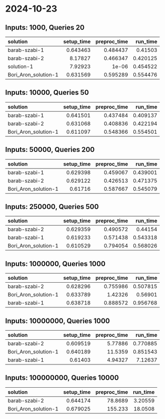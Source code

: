 # 2024-10-23

## Inputs: 1000, Queries 20

| solution             |   setup_time |   preproc_time |   run_time |
|:---------------------|-------------:|---------------:|-----------:|
| barab-szabi-1        |     0.643463 |       0.484437 |   0.41503  |
| barab-szabi-2        |     8.17827  |       0.466347 |   0.420125 |
| solution-1           |     7.92923  |       1e-06    |   0.454522 |
| Bori_Aron_solution-1 |     0.631569 |       0.595289 |   0.554476 |

## Inputs: 10000, Queries 50

| solution             |   setup_time |   preproc_time |   run_time |
|:---------------------|-------------:|---------------:|-----------:|
| barab-szabi-1        |     0.641501 |       0.437484 |   0.409137 |
| barab-szabi-2        |     0.631068 |       0.408836 |   0.422194 |
| Bori_Aron_solution-1 |     0.611097 |       0.548366 |   0.554501 |

## Inputs: 50000, Queries 200

| solution             |   setup_time |   preproc_time |   run_time |
|:---------------------|-------------:|---------------:|-----------:|
| barab-szabi-1        |     0.629398 |       0.459067 |   0.439001 |
| barab-szabi-2        |     0.629122 |       0.426513 |   0.471375 |
| Bori_Aron_solution-1 |     0.61716  |       0.587667 |   0.545079 |

## Inputs: 250000, Queries 500

| solution             |   setup_time |   preproc_time |   run_time |
|:---------------------|-------------:|---------------:|-----------:|
| barab-szabi-2        |     0.629359 |       0.490572 |   0.44154  |
| barab-szabi-1        |     0.619233 |       0.571438 |   0.543318 |
| Bori_Aron_solution-1 |     0.610529 |       0.794054 |   0.568026 |

## Inputs: 1000000, Queries 1000

| solution             |   setup_time |   preproc_time |   run_time |
|:---------------------|-------------:|---------------:|-----------:|
| barab-szabi-2        |     0.628296 |       0.755986 |   0.507815 |
| Bori_Aron_solution-1 |     0.633789 |       1.42326  |   0.56901  |
| barab-szabi-1        |     0.638718 |       0.888572 |   0.956768 |

## Inputs: 10000000, Queries 1000

| solution             |   setup_time |   preproc_time |   run_time |
|:---------------------|-------------:|---------------:|-----------:|
| barab-szabi-2        |     0.609519 |        5.77886 |   0.770885 |
| Bori_Aron_solution-1 |     0.640189 |       11.5359  |   0.851543 |
| barab-szabi-1        |     0.61403  |        4.94327 |   7.12637  |

## Inputs: 100000000, Queries 10000

| solution             |   setup_time |   preproc_time |   run_time |
|:---------------------|-------------:|---------------:|-----------:|
| barab-szabi-2        |     0.644174 |        78.8689 |    3.20559 |
| Bori_Aron_solution-1 |     0.679025 |       155.233  |   18.0508  |